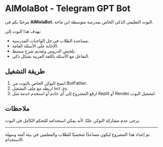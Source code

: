 # AlMolaBot - Telegram GPT Bot

مرحبًا بكم في **AlMolaBot**، البوت التعليمي الذكي الخاص بمدرسة متوسطة ابن ماجة.

يهدف هذا البوت إلى:
- مساعدة الطلاب في حل الواجبات المدرسية.
- الإجابة على الأسئلة العامة.
- تلخيص الدروس وتقديم شرح مبسط.
- التفاعل مع الأسئلة باللغة العربية بشكل ذكي.

## طريقة التشغيل

1. انسخ التوكن الخاص بالبوت من BotFather.
2. اربطه مع ملف التشغيل `bot.py`.
3. ارفع المشروع إلى أي خادم أو استخدم خدمة مثل Replit أو Render لتشغيل البوت.

## ملاحظات

يرجى عدم مشاركة التوكن علنًا، لأنه يمكن استخدامه للتحكم الكامل في البوت.

---

تم إعداد هذا المشروع ليكون مساعدًا شخصيًا للطلاب والمعلمين في بيئة آمنة وسهلة الاستخدام.
